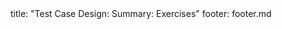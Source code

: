 <frontmatter>
title: "Test Case Design: Summary: Exercises"
footer: footer.md
</frontmatter>

<include src="navbar.md" boilerplate />

<include src="unit-inPage-asFlat.md" boilerplate />
